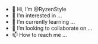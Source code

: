 - 👋 Hi, I’m @RyzenStyle
- 👀 I’m interested in ...
- 🌱 I’m currently learning ...
- 💞️ I’m looking to collaborate on ...
- 📫 How to reach me ...

<!---
RyzenStyle/RyzenStyle is a ✨ special ✨ repository because its `README.md` (this file) appears on your GitHub profile.
You can click the Preview link to take a look at your changes.
--->
